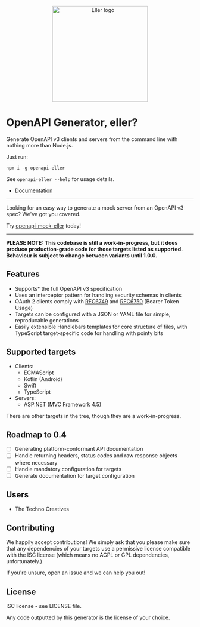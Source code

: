<p align="center">
  <img width="256" height="256" src="https://user-images.githubusercontent.com/279099/39677264-396f9568-5178-11e8-9afc-b845fdd2218f.png" alt="Eller logo"/>
</p>

# OpenAPI Generator, eller?

Generate OpenAPI v3 clients and servers from the command line with nothing more
than Node.js.


Just run:

```
npm i -g openapi-eller
```

See `openapi-eller --help` for usage details.

- [Documentation](https://technocreatives.github.io/openapi-eller)

---

Looking for an easy way to generate a mock server from an OpenAPI v3 spec? We've got you covered.

Try [openapi-mock-eller](https://github.com/technocreatives/openapi-mock-eller) today!

---

**PLEASE NOTE: This codebase is still a work-in-progress, but it does produce production-grade code
for those targets listed as supported. Behaviour is subject to change between variants until 1.0.0.**

## Features

- Supports* the full OpenAPI v3 specification
- Uses an interceptor pattern for handling security schemas in clients
- OAuth 2 clients comply with [RFC6749](https://tools.ietf.org/html/rfc6749) and 
  [RFC6750](https://tools.ietf.org/html/rfc6750) (Bearer Token Usage)
- Targets can be configured with a JSON or YAML file for simple, reproducable generations
- Easily extensible Handlebars templates for core structure of files, with TypeScript 
  target-specific code for handling with pointy bits

## Supported targets

- Clients:
  - ECMAScript
  - Kotlin (Android)
  - Swift
  - TypeScript
- Servers:
  - ASP.NET (MVC Framework 4.5)

There are other targets in the tree, though they are a work-in-progress.

## Roadmap to 0.4

- [ ] Generating platform-conformant API documentation
- [ ] Handle returning headers, status codes and raw response objects where necessary
- [ ] Handle mandatory configuration for targets
- [ ] Generate documentation for target configuration

## Users

- The Techno Creatives

## Contributing

We happily accept contributions! We simply ask that you please make sure that any dependencies 
of your targets use a permissive license compatible with the ISC license (which means no AGPL or 
GPL dependencies, unfortunately.)

If you're unsure, open an issue and we can help you out!

## License

ISC license - see LICENSE file.

Any code outputted by this generator is the license of your choice.
